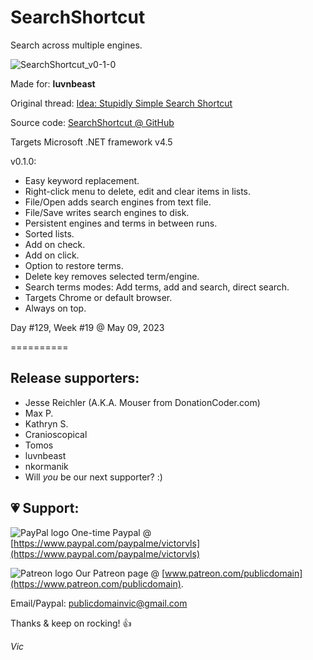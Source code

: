 # SearchShortcut

Search across multiple engines.

![SearchShortcut_v0-1-0](https://user-images.githubusercontent.com/54631779/235713844-ec91ca57-91d3-482f-b460-b6f0d9d11715.png) 

Made for: **luvnbeast**

Original thread: [Idea: Stupidly Simple Search Shortcut](https://www.donationcoder.com/forum/index.php?topic=53334.0)

Source code: [SearchShortcut @ GitHub](https://github.com/publicdomain/search-shortcut)

Targets Microsoft .NET framework v4.5

v0.1.0:

- Easy keyword replacement.
- Right-click menu to delete, edit and clear items in lists.
- File/Open adds search engines from text file.
- File/Save writes search engines to disk.
- Persistent engines and terms in between runs.
- Sorted lists.
- Add on check.
- Add on click.
- Option to restore terms.
- Delete key removes selected term/engine.
- Search terms modes: Add terms, add and search, direct search.
- Targets Chrome or default browser.
- Always on top.

Day #129, Week #19 @ May 09, 2023

==========

## Release supporters:

* Jesse Reichler (A.K.A. Mouser from DonationCoder.com)
* Max P.
* Kathryn S.
* Cranioscopical
* Tomos
* luvnbeast
* nkormanik
* Will *you* be our next supporter? :)

## 💗 Support:

![PayPal logo](https://i.imgur.com/CSaPEFY.png) One-time Paypal @ [https://www.paypal.com/paypalme/victorvls](https://www.paypal.com/paypalme/victorvls)

![Patreon logo](https://i.imgur.com/LKBj3ih.png) Our Patreon page @ [www.patreon.com/publicdomain](https://www.patreon.com/publicdomain).

Email/Paypal: publicdomainvic@gmail.com

Thanks & keep on rocking! 👍

*Vic*
